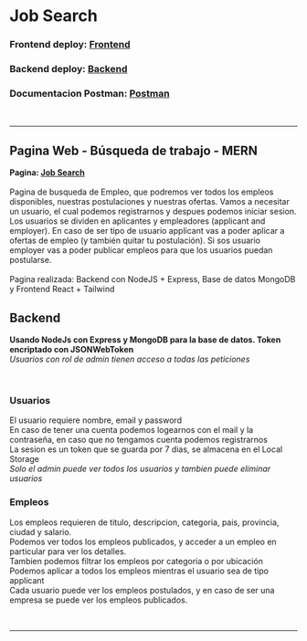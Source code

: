 # Job Search


<h3>Frontend deploy: <a href="https://jobsearch-ar.vercel.app/">Frontend</a> </h3>
<h3>Backend deploy: <a href="https://jobsearch.up.railway.app/">Backend</a> </h3>
<h3>Documentacion Postman: <a href="https://documenter.getpostman.com/view/20685324/VUqrMGEy">Postman</a> </h3>

<br>
<hr>

## Pagina Web - Búsqueda de trabajo - MERN
**Pagina: <a href="https://jobsearch-ar.vercel.app/">Job Search </a>** <br><br>
Pagina de busqueda de Empleo, que podremos ver todos los empleos disponibles, nuestras postulaciones y nuestras ofertas. 
Vamos a necesitar un usuario, el cual podemos registrarnos y despues podemos iniciar sesion.
Los usuarios se dividen en aplicantes y empleadores (applicant and employer). 
En caso de ser tipo de usuario applicant vas a poder aplicar a ofertas de empleo (y también quitar tu postulación). 
Si sos usuario employer vas a poder publicar empleos para que los usuarios puedan postularse. <br> <br>
Pagina realizada: Backend con NodeJS + Express, Base de datos MongoDB y Frontend React + Tailwind <br>

## Backend
**Usando NodeJs con Express y MongoDB para la base de datos. Token encriptado con JSONWebToken** <br>
*Usuarios con rol de admin tienen acceso a todas las peticiones*

<br>

### Usuarios

El usuario requiere nombre, email y password <br>
En caso de tener una cuenta podemos logearnos con el mail y la contraseña, en caso que no tengamos cuenta podemos registrarnos  <br>
La sesion es un token que se guarda por 7 dias, se almacena en el Local Storage <br>
*Solo el admin puede ver todos los usuarios y tambien puede eliminar usuarios* <br>


### Empleos

Los empleos requieren de titulo, descripcion, categoria, pais, provincia, ciudad y salario. <br>
Podemos ver todos los empleos publicados, y acceder a un empleo en particular para ver los detalles. <br>
Tambien podemos filtrar los empleos por categoria o por ubicación <br>
Podemos aplicar a todos los empleos mientras el usuario sea de tipo applicant <br>
Cada usuario puede ver los empleos postulados, y en caso de ser una empresa se puede ver los empleos publicados. <br>



<br>
<hr>
